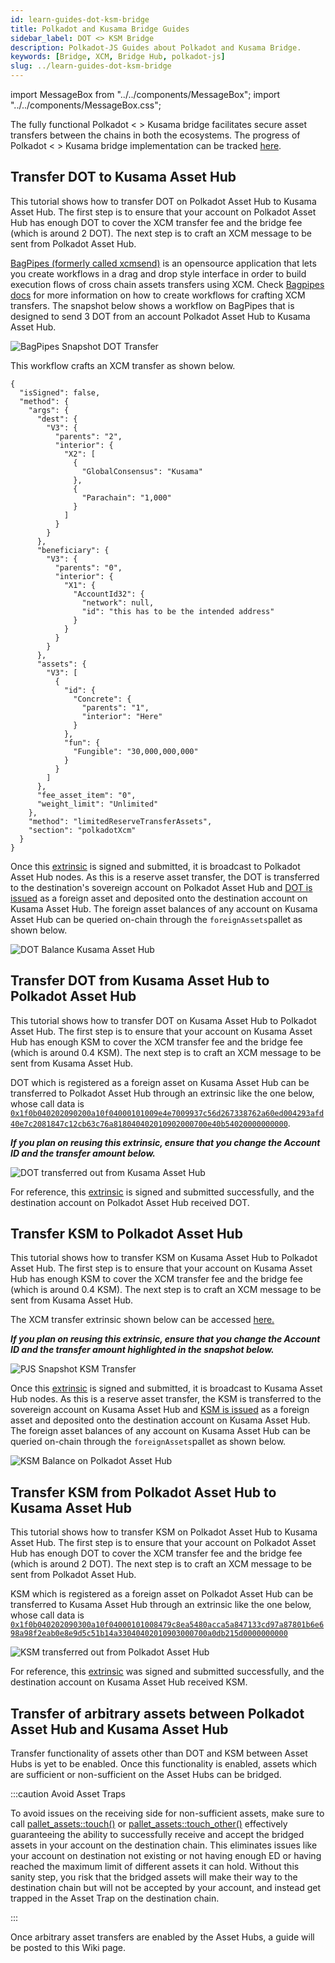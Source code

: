 ```yaml
---
id: learn-guides-dot-ksm-bridge
title: Polkadot and Kusama Bridge Guides
sidebar_label: DOT <> KSM Bridge
description: Polkadot-JS Guides about Polkadot and Kusama Bridge.
keywords: [Bridge, XCM, Bridge Hub, polkadot-js]
slug: ../learn-guides-dot-ksm-bridge
---
```


import MessageBox from "../../components/MessageBox"; import "../../components/MessageBox.css";

<MessageBox message="Polkadot-JS is for developers and power users only. If you need help using the Polkadot-JS UI, you can contact the
[Polkadot Support Team](https://support.polkadot.network/support/home). For more user-friendly tools
see the [wallets](./wallets-index), [apps](./apps-index) and [dashboard](./dashboards-index) pages." />

The fully functional Polkadot < > Kusama bridge facilitates secure asset transfers between the
chains in both the ecosystems. The progress of Polkadot < > Kusama bridge implementation can be
tracked [here](https://forum.polkadot.network/t/polkadot-kusama-bridge/2971/1).

## Transfer DOT to Kusama Asset Hub

This tutorial shows how to transfer DOT on Polkadot Asset Hub to Kusama Asset Hub. The first step is
to ensure that your account on Polkadot Asset Hub has enough DOT to cover the XCM transfer fee and
the bridge fee (which is around 2 DOT). The next step is to craft an XCM message to be sent from
Polkadot Asset Hub.

[BagPipes (formerly called xcmsend)](https://xcmsend.com/#/builder) is an opensource application
that lets you create workflows in a drag and drop style interface in order to build execution flows
of cross chain assets transfers using XCM. Check
[Bagpipes docs](https://xcmsend.github.io/workflows/dotksm.html) for more information on how to
create workflows for crafting XCM transfers. The snapshot below shows a workflow on BagPipes that is
designed to send 3 DOT from an account Polkadot Asset Hub to Kusama Asset Hub.

![BagPipes Snapshot DOT Transfer](../assets/bridge-hub/PAH-to-KAH-DOT-transfer.png)

This workflow crafts an XCM transfer as shown below.

```
{
  "isSigned": false,
  "method": {
    "args": {
      "dest": {
        "V3": {
          "parents": "2",
          "interior": {
            "X2": [
              {
                "GlobalConsensus": "Kusama"
              },
              {
                "Parachain": "1,000"
              }
            ]
          }
        }
      },
      "beneficiary": {
        "V3": {
          "parents": "0",
          "interior": {
            "X1": {
              "AccountId32": {
                "network": null,
                "id": "this has to be the intended address"
              }
            }
          }
        }
      },
      "assets": {
        "V3": [
          {
            "id": {
              "Concrete": {
                "parents": "1",
                "interior": "Here"
              }
            },
            "fun": {
              "Fungible": "30,000,000,000"
            }
          }
        ]
      },
      "fee_asset_item": "0",
      "weight_limit": "Unlimited"
    },
    "method": "limitedReserveTransferAssets",
    "section": "polkadotXcm"
  }
}
```

Once this [extrinsic](https://assethub-polkadot.subscan.io/extrinsic/6028374-2) is signed and
submitted, it is broadcast to Polkadot Asset Hub nodes. As this is a reserve asset transfer, the DOT
is transferred to the destination's sovereign account on Polkadot Asset Hub and
[DOT is issued](https://assethub-kusama.subscan.io/extrinsic/6758392-0?event=6758392-1) as a foreign
asset and deposited onto the destination account on Kusama Asset Hub. The foreign asset balances of
any account on Kusama Asset Hub can be queried on-chain through the `foreignAssets`pallet as shown
below.

![DOT Balance Kusama Asset Hub](../assets/bridge-hub/KAH-DOT-Balance.png)

## Transfer DOT from Kusama Asset Hub to Polkadot Asset Hub

This tutorial shows how to transfer DOT on Kusama Asset Hub to Polkadot Asset Hub. The first step is
to ensure that your account on Kusama Asset Hub has enough KSM to cover the XCM transfer fee and the
bridge fee (which is around 0.4 KSM). The next step is to craft an XCM message to be sent from
Kusama Asset Hub.

DOT which is registered as a foreign asset on Kusama Asset Hub can be transferred to Polkadot Asset
Hub through an extrinsic like the one below, whose call data is
[`0x1f0b040202090200a10f04000101009e4e7009937c56d267338762a60ed004293afd40e7c2081847c12cb63c76a818040402010902000700e40b54020000000000`](https://polkadot.js.org/apps/?rpc=wss%3A%2F%2Fkusama-asset-hub-rpc.polkadot.io#/extrinsics/decode/0x1f0b040202090200a10f04000101009e4e7009937c56d267338762a60ed004293afd40e7c2081847c12cb63c76a818040402010902000700e40b54020000000000).

***If you plan on reusing this extrinsic, ensure that you change the Account ID and the transfer amount
below.***

![DOT transferred out from Kusama Asset Hub](../assets/bridge-hub/KAH-DOT-transfer-PAH.png)

For reference, this [extrinsic](https://assethub-kusama.subscan.io/extrinsic/7015118-2) is signed
and submitted successfully, and the destination account on Polkadot Asset Hub received DOT.

## Transfer KSM to Polkadot Asset Hub

This tutorial shows how to transfer KSM on Kusama Asset Hub to Polkadot Asset Hub. The first step is
to ensure that your account on Kusama Asset Hub has enough KSM to cover the XCM transfer fee and the
bridge fee (which is around 0.4 KSM). The next step is to craft an XCM message to be sent from
Kusama Asset Hub.

The XCM transfer extrinsic shown below can be accessed
[here.](https://polkadot.js.org/apps/?rpc=wss%3A%2F%2Fkusama-asset-hub-rpc.polkadot.io#/extrinsics/decode/0x1f08030202090200a10f03000101008479c8ea5480acca5a847133cd97a87801b6e698a98f2eab0e8e9d5c51b14a33030400010000070088526a740000000000)

***If you plan on reusing this extrinsic, ensure that you change the Account ID and the transfer amount
highlighted in the snapshot below.***

![PJS Snapshot KSM Transfer](../assets/bridge-hub/KAH-PAH-KSM-Transfer-PJS-Extrinsic.png)

Once this [extrinsic](https://assethub-kusama.subscan.io/extrinsic/6761480-2) is signed and
submitted, it is broadcast to Kusama Asset Hub nodes. As this is a reserve asset transfer, the KSM
is transferred to the sovereign account on Kusama Asset Hub and
[KSM is issued](https://assethub-polkadot.subscan.io/extrinsic/6031467-0?event=6031467-6) as a
foreign asset and deposited onto the destination account on Kusama Asset Hub. The foreign asset
balances of any account on Kusama Asset Hub can be queried on-chain through the
`foreignAssets`pallet as shown below.

![KSM Balance on Polkadot Asset Hub](../assets/bridge-hub/PAH-KSM-Balance.png)

## Transfer KSM from Polkadot Asset Hub to Kusama Asset Hub

This tutorial shows how to transfer KSM on Polkadot Asset Hub to Kusama Asset Hub. The first step is
to ensure that your account on Polkadot Asset Hub has enough DOT to cover the XCM transfer fee and
the bridge fee (which is around 2 DOT). The next step is to craft an XCM message to be sent from
Polkadot Asset Hub.

KSM which is registered as a foreign asset on Polkadot Asset Hub can be transferred to Kusama Asset
Hub through an extrinsic like the one below, whose call data is
[`0x1f0b040202090300a10f04000101008479c8ea5480acca5a847133cd97a87801b6e698a98f2eab0e8e9d5c51b14a33040402010903000700a0db215d0000000000`](https://polkadot.js.org/apps/?rpc=wss%3A%2F%2Fpolkadot-asset-hub-rpc.polkadot.io#/extrinsics/decode/0x1f0b040202090300a10f04000101008479c8ea5480acca5a847133cd97a87801b6e698a98f2eab0e8e9d5c51b14a33040402010903000700a0db215d0000000000)

![KSM transferred out from Polkadot Asset Hub](../assets/bridge-hub/PAH-KSM-Transfer-KAH.png)

For reference, this [extrinsic](https://assethub-polkadot.subscan.io/extrinsic/6303823-2) was signed
and submitted successfully, and the destination account on Kusama Asset Hub received KSM.

## Transfer of arbitrary assets between Polkadot Asset Hub and Kusama Asset Hub

Transfer functionality of assets other than DOT and KSM between Asset Hubs is yet to be enabled.
Once this functionality is enabled, assets which are sufficient or non-sufficient on the Asset Hubs
can be bridged.

:::caution Avoid Asset Traps

To avoid issues on the receiving side for non-sufficient assets, make sure to call
[pallet_assets::touch()](https://github.com/paritytech/polkadot-sdk/blob/0ef37c75401b78b61ed35ce27af8b964da27bb3c/substrate/frame/assets/src/lib.rs#L1531)
or
[pallet_assets::touch_other()](https://github.com/paritytech/polkadot-sdk/blob/0ef37c75401b78b61ed35ce27af8b964da27bb3c/substrate/frame/assets/src/lib.rs#L1616)
effectively guaranteeing the ability to successfully receive and accept the bridged assets in your
account on the destination chain. This eliminates issues like your account on destination not
existing or not having enough ED or having reached the maximum limit of different assets it can
hold. Without this sanity step, you risk that the bridged assets will make their way to the
destination chain but will not be accepted by your account, and instead get trapped in the Asset
Trap on the destination chain.

:::

Once arbitrary asset transfers are enabled by the Asset Hubs, a guide will be posted to this Wiki
page.
